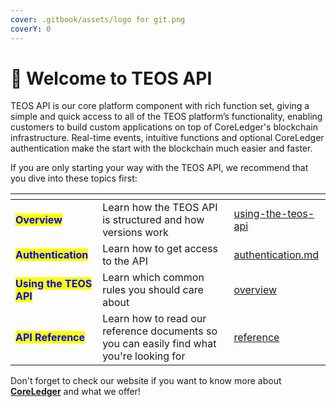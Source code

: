 ```yaml
---
cover: .gitbook/assets/logo for git.png
coverY: 0
---
```


# 👋 Welcome to TEOS API

TEOS API is our core platform component with rich function set, giving a simple and quick access to all of the TEOS platform’s functionality, enabling customers to build custom applications on top of CoreLedger's blockchain infrastructure. Real-time events, intuitive functions and optional CoreLedger authentication make the start with the blockchain much easier and faster.

If you are only starting your way with the TEOS API, we recommend that you dive into these topics first:

<table data-view="cards"><thead><tr><th></th><th></th><th data-hidden data-card-target data-type="content-ref"></th></tr></thead><tbody><tr><td><mark style="color:blue;"><strong>Overview</strong></mark></td><td>Learn how the TEOS API is structured and how versions work</td><td><a href="using-the-teos-api/">using-the-teos-api</a></td></tr><tr><td><mark style="color:blue;"><strong>Authentication</strong></mark></td><td>Learn how to get access to the API</td><td><a href="using-the-teos-api/authentication.md">authentication.md</a></td></tr><tr><td><mark style="color:blue;"><strong>Using the TEOS API</strong></mark></td><td>Learn which common rules you should care about</td><td><a href="overview/">overview</a></td></tr><tr><td><mark style="color:blue;"><strong>API Reference</strong></mark></td><td>Learn how to read our reference documents so you can easily find what you're looking for</td><td><a href="reference/">reference</a></td></tr></tbody></table>

Don't forget to check our website if you want to know more about [**CoreLedger**](https://coreledger.net/) and what we offer!
